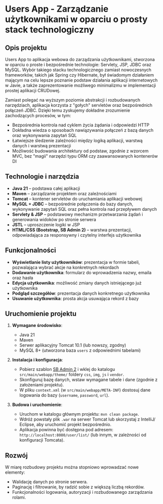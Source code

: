 # Users App - Zarządzanie użytkownikami w oparciu o prosty stack technologiczny

## Opis projektu
Users App to aplikacja webowa do zarządzania użytkownikami, stworzona w oparciu o proste i bezpośrednie technologie: Servlety, JSP, JDBC oraz MySQL. Wybór takiego stacku technologicznego zamiast nowoczesnych frameworków, takich jak Spring czy Hibernate, był świadomym działaniem mającym na celu lepsze poznanie podstaw działania aplikacji internetowych w Javie, a także zaprezentowanie możliwego minimalizmu w implementacji prostej aplikacji CRUDowej. 

Zamiast polegać na wyższym poziomie abstrakcji i rozbudowanych narzędziach, aplikacja korzysta z "gołych" servletów oraz bezpośrednich połączeń JDBC. Dzięki temu zyskujemy dokładne zrozumienie zachodzących procesów, w tym:

- Bezpośrednia kontrola nad cyklem życia żądania i odpowiedzi HTTP
- Dokładna wiedza o sposobach nawiązywania połączeń z bazą danych oraz wykonywania zapytań SQL
- Łatwiejsze śledzenie zależności między logiką aplikacji, warstwą danych i warstwą prezentacji
- Możliwość budowania architektury od podstaw, zgodnie z wzorcem MVC, bez "magii" narzędzi typu ORM czy zaawansowanych kontenerów DI

## Technologie i narzędzia
- **Java 21** – podstawa całej aplikacji
- **Maven** – zarządzanie projektem oraz zależnościami
- **Tomcat** – kontener servletów do uruchamiania aplikacji webowej
- **MySQL + JDBC** – bezpośrednie połączenia do bazy danych, wykonywanie zapytań SQL oraz pełna kontrola nad przepływem danych
- **Servlety & JSP** – podstawowy mechanizm przetwarzania żądań i generowania widoków po stronie serwera
- **JSTL** – uproszczenie logiki w JSP
- **HTML/CSS (Bootstrap, SB Admin 2)** – warstwa prezentacji, odpowiadająca za responsywny i czytelny interfejs użytkownika

## Funkcjonalności
- **Wyświetlanie listy użytkowników**: prezentacja w formie tabeli, pozwalająca wybrać akcje na konkretnych rekordach
- **Dodawanie użytkownika**: formularz do wprowadzenia nazwy, emaila oraz hasła
- **Edycja użytkownika**: możliwość zmiany danych istniejącego już użytkownika
- **Podgląd szczegółów**: prezentacja danych konkretnego użytkownika
- **Usuwanie użytkownika**: prosta akcja usuwająca rekord z bazy

## Uruchomienie projektu
1. **Wymagane środowisko**:
    - Java 21
    - Maven
    - Serwer aplikacyjny Tomcat 10.1 (lub nowszy, zgodny)
    - MySQL 8+ (utworzona baza `users` z odpowiednimi tabelami)

2. **Instalacja i konfiguracja**:
    - Pobierz szablon [SB Admin 2](https://github.com/startbootstrap/startbootstrap-sb-admin-2) i wklej do katalogu `src/main/webapp/theme/` foldery `css`, `img`, `js` i `vendor`.
    - Skonfiguruj bazę danych, wstaw wymagane tabele i dane (zgodnie z założeniami projektu).
    - W pliku `context.xml` (w `src/main/webapp/META-INF`) dostosuj dane logowania do bazy (`username`, `password`, `url`).

3. **Budowa i uruchomienie**:
    - Uruchom w katalogu głównym projektu: `mvn clean package`.
    - Wdróż powstały plik `.war` na serwer Tomcat lub skorzystaj z IntelliJ/ Eclipse, aby uruchomić projekt bezpośrednio.
    - Aplikacja powinna być dostępna pod adresem: `http://localhost:8080/user/list/` (lub innym, w zależności od konfiguracji Tomcata).

## Rozwój
W miarę rozbudowy projektu można stopniowo wprowadzać nowe elementy:
- Walidację danych po stronie serwera.
- Paginację i filtrowanie, by radzić sobie z większą liczbą rekordów.
- Funkcjonalności logowania, autoryzacji i rozbudowanego zarządzania rolami.
